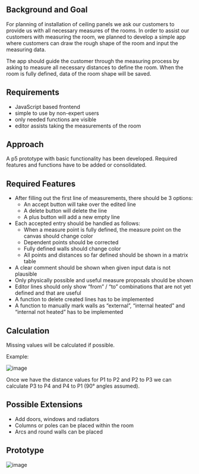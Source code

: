 ## Background and Goal
For planning of installation of ceiling panels we ask our customers to provide us with all necessary measures of the rooms. In order to assist our customers with measuring the room, we planned to develop a simple app  where customers can draw the rough shape of the room and input the measuring data. 

The app should guide the customer through the measuring process by asking to measure all necessary distances to define the room. When the room is fully defined, data of the room shape will be saved.

## Requirements
- JavaScript based frontend
- simple to use by non-expert users
- only needed functions are visible
- editor assists taking the measurements of the room

## Approach
A p5 prototype with basic functionality has been developed. Required features and functions have to be added or consolidated.

## Required Features
- After filling out the first line of measurements, there should be 3 options:
  - An accept button will take over the edited line
  - A delete button will delete the line
  - A plus button will add a new empty line
- Each accepted entry should be handled as follows:
  - When a measure point is fully defined, the measure point on the canvas should change color
  - Dependent points should be corrected
  - Fully defined walls should change color
  - All points and distances so far defined should be shown in a matrix table
- A clear comment should be shown when given input data is not plausible 
- Only physically possible and useful measure proposals should be shown
- Editor lines should only show “from” / “to” combinations that are not yet defined and that are useful
- A function to delete created lines has to be implemented
- A function to manually mark walls as “external”, “internal heated” and “internal not heated” has to be implemented

## Calculation
Missing values will be calculated if possible.

Example:

![image](https://github.com/xbln/measurement/assets/27554937/496f6717-b2ff-4f78-97e7-98c001f388ca)

Once we have the distance values for P1 to P2 and P2 to P3 we can calculate P3 to P4 and P4 to P1 (90° angles assumed).

## Possible Extensions
- Add doors, windows and radiators
- Columns or poles can be placed within the room
- Arcs and round walls can be placed 

## Prototype
![image](https://github.com/xbln/measurement/assets/27554937/5675f707-7f2d-4df9-b0ed-f3566e0364d1)
